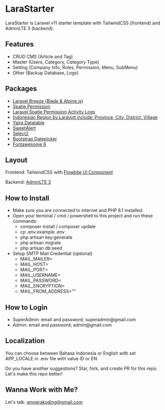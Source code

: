 <h1>LaraStarter</h1>
LaraStarter is Laravel v11 starter template with TailwindCSS (frontend) and AdminLTE 3 (backend). 

<h2>Features</h2>
<ul>
  <li>CRUD CMS (Article and Tag)</li>
  <li>Master (Users, Category, Category Type)</li>
  <li>Setting (Company Info, Roles, Permission, Menu, SubMenu)</li>
  <li>Other (Backup Database, Logs)</li>
</ul>

<h2>Packages</h2>
<ul>
    <li><a href="https://laravel.com/docs/11.x/starter-kits#laravel-breeze">Laravel Breeze (Blade & Alpine.js)</a></li>
    <li><a href="https://spatie.be/docs/laravel-permission/v6/introduction">Spatie Permission</a></li>
    <li><a href="https://spatie.be/docs/laravel-activitylog/v4/introduction">Laravel Spatie Permission Activity Logs</a></li>
    <li><a href="https://github.com/laravolt/indonesia">Indonesian Region by Laravolt include: Province, City, District, Village</a></li>
    <li><a href="https://yajrabox.com/docs/laravel-datatables">Yajra Datatable</a></li>
    <li><a href="https://realrashid.github.io/sweet-alert/">SweetAlert</a></li>
    <li><a href="https://select2.org/">Select2</a></li>
    <li><a href="https://bootstrap-datepicker.readthedocs.io/en/latest/">Bootstrap Datepicker</a></li>
    <li><a href="https://fontawesome.com/">Fontawesome 6</a></li>
</ul>

<h2>Layout</h2>
Frontend: TailwindCSS with <a href="https://flowbite.com/">Flowbite UI Component</a>

Backend: <a href="https://adminlte.io/themes/v3">AdminLTE 3</a>

<h2>How to Install</h2>
<ul>
    <li>Make sure you are connected to internet and PHP 8.1 installed.</li>
    <li>Open your terminal / cmd / powershell to this project and run these commands:
        <ul>
            <li>composer install / composer update</li>
            <li>cp .env.example .env</li>
            <li>php artisan key:generate</li>
            <li>php artisan migrate</li>
            <li>php artisan db:seed</li>
        </ul>
    </li>
    <li>Setup SMTP Mail Credential (optional)
        <ul>
            <li>MAIL_MAILER=</li>
            <li>MAIL_HOST=</li>
            <li>MAIL_PORT=</li>
            <li>MAIL_USERNAME=</li>
            <li>MAIL_PASSWORD=</li>
            <li>MAIL_ENCRYPTION=</li>
            <li>MAIL_FROM_ADDRESS=""</li>
        </ul>
    </li>
</ul>

<h2>How to Login</h2>
<ul>
    <li>SuperAdmin: email and password; superadmin@gmail.com</li>
    <li>Admin: email and password; admin@gmail.com</li>
</ul>

<h2>Localization</h2>
You can choose between Bahasa Indonesia or English with set APP_LOCALE in .env file with value ID or EN

Do you have another suggestions? Star, fork, and create PR for this repo. Let's make this repo better!

<h2>Wanna Work with Me?</h2>
Let's talk: <a href="mailto: amperakoding@gmail.com">amperakoding@gmail.com</a>

